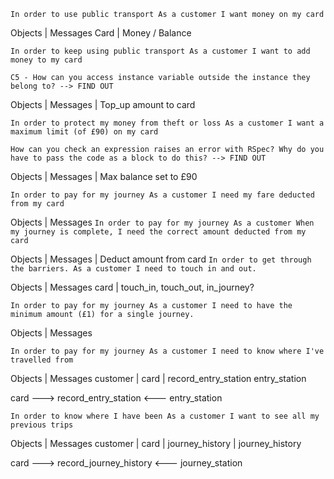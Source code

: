 `In order to use public transport
As a customer
I want money on my card`

Objects | Messages
Card    | Money / Balance

`In order to keep using public transport
As a customer
I want to add money to my card`

`C5 - How can you access instance variable outside the instance they belong to? --> FIND OUT`

Objects | Messages
        | Top_up amount to card

`In order to protect my money from theft or loss
As a customer
I want a maximum limit (of £90) on my card`

`How can you check an expression raises an error with RSpec? Why do you have to pass the code as a block to do this? --> FIND OUT`

Objects | Messages
        | Max balance set to £90

`In order to pay for my journey
As a customer
I need my fare deducted from my card`

Objects | Messages
`In order to pay for my journey
As a customer
When my journey is complete, I need the correct amount deducted from my card`


Objects | Messages
        | Deduct amount from card
`In order to get through the barriers.
As a customer
I need to touch in and out.`

Objects | Messages
card    | touch_in, touch_out, in_journey?

`In order to pay for my journey
As a customer
I need to have the minimum amount (£1) for a single journey.`

Objects | Messages

`In order to pay for my journey
As a customer
I need to know where I've travelled from`

Objects | Messages
customer |
card    | record_entry_station
entry_station

card ---> record_entry_station <--- entry_station

`In order to know where I have been
As a customer
I want to see all my previous trips`

Objects | Messages
customer |
card    | 
journey_history | journey_history

card ---> record_journey_history <--- journey_station
